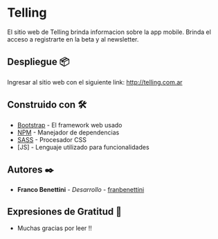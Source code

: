 # Telling

El sitio web de Telling brinda informacion sobre la app mobile. Brinda el acceso a registrarte en la beta y al newsletter.

## Despliegue 📦

Ingresar al sitio web con el siguiente link: http://telling.com.ar

## Construido con 🛠️

* [Bootstrap](https://getbootstrap.com) - El framework web usado
* [NPM](https://www.npmjs.com) - Manejador de dependencias
* [SASS](https://sass-lang.com) - Procesador CSS
* [JS]  - Lenguaje utilizado para funcionalidades

## Autores ✒️

* **Franco Benettini** - *Desarrollo* - [franbenettini](https://github.com/franbenettini)

## Expresiones de Gratitud 🎁

* Muchas gracias por leer !!
